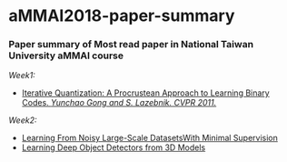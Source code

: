 # aMMAI2018-paper-summary
### Paper summary of Most read paper in National Taiwan University aMMAI course 
*Week1:* 
* [Iterative Quantization: A Procrustean Approach to Learning Binary Codes.  *Yunchao Gong and S. Lazebnik.  CVPR 2011.*](http://www.cs.unc.edu/~lazebnik/publications/cvpr11_small_code.pdf)

*Week2:* 
* [Learning From Noisy Large-Scale DatasetsWith Minimal Supervision](https://vision.cornell.edu/se3/wp-content/uploads/2017/04/DeepLabelCleaning_CVPR.pdf) 
* [Learning Deep Object Detectors from 3D Models](http://www.karimali.org/publications/PSAS_ICCV15.pdf)
